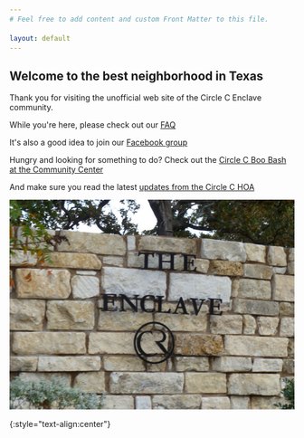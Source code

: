 ```yaml
---
# Feel free to add content and custom Front Matter to this file.

layout: default
---
```


## Welcome to the best neighborhood in Texas

Thank you for visiting the unofficial web site of the Circle C Enclave community.

While you're here, please check out our [FAQ](faq)

It's also a good idea to join our [Facebook group](https://www.facebook.com/groups/356396297719269)

Hungry and looking for something to do? Check out the [Circle C Boo Bash at the Community Center](updates/2025/10/27/circle-c-boo-bash/)
<br />

And make sure you read the latest [updates from the Circle C HOA](updates/2025/10/27/circle-c-hoa-updates)


![Circle C Enclave Gate Wall](images/circle_c_enclave_gate_wall.jpg)

{:style="text-align:center"}
